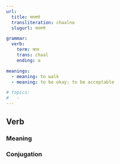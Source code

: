 ```yaml
---
url:
  title: चालणो
  transliteration: chaalno
  slugurl: चालणो

grammar:
  verb:
    term: चाल
    trans: chaal
    ending: a

meanings:
  - meaning: to walk
  - meaning: to be okay; to be acceptable

# topics: 
#   -
---
```


## Verb
### Meaning
<meaning :meanings="meanings"></meaning>

<!-- ### Examples
<eg :eg="examples"></eg> -->

### Conjugation
<verb-conj :grammar="grammar"></verb-conj>